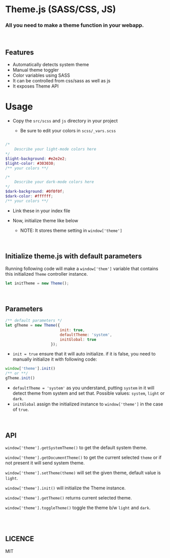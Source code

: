 # Theme.js (SASS/CSS, JS)

### All you need to make a theme function in your webapp.

<br>

## Features

- Automatically detects system theme
- Manual theme toggler
- Color variables using SASS
- It can be controlled from css/sass as well as js
- It exposes Theme API

# Usage

- Copy the ```src/scss``` and ```js``` directory in your project

    - Be sure to edit your colors in ```scss/_vars.scss```

```scss

/*
    Describe your light-mode colors here
*/
$light-background: #e2e2e2;
$light-color: #303030;
/** your colors **/

/*
    Describe your dark-mode colors here
*/
$dark-background: #0f0f0f;
$dark-color: #ffffff;
/** your colors **/


```

- Link these in your index file
- Now, initialize theme like below

  - NOTE: It stores theme setting in ```window['theme']```

<br>

## Initialize theme.js with default parameters
Running following code will make a ```window['them']``` variable that contains this initialized ```Theme``` controller instance.
```js
let initTheme = new Theme();
```

<br>

## Parameters
```js
/** default parameters */
let gTheme = new Theme({
                        init: true,
                        defaultTheme: 'system',
                        initGlobal: true
                    });
```
- ```init = true``` ensure that it will auto initialize. if it is false, you need to manually initialize it with following code:
```js
window['theme'].init()
/** or **/
gTheme.init()
```
- ```defaultTheme = 'system'``` as you understand, putting ```system``` in it will detect theme from system and set that. Possible values: ```system```, ```light``` or ```dark```.
- ```initGlobal``` assign the initialized instance to ```window['theme']``` in the case of ```true```.

<br>

## API

```window['theme'].getSystemTheme()``` to get the default system theme.

```window['theme'].getDocumentTheme()``` to get the current selected ```theme``` or if not present it will send system theme.

```window['theme'].setTheme(theme)``` will set the given theme, default value is ```light```.

```window['theme'].init()``` will initialize the Theme instance.

```window['theme'].getTheme()``` returns current selected theme.

```window['theme'].toggleTheme()``` toggle the theme b/w ```light``` and ```dark```.

<br>
<br>

## LICENCE

MIT
